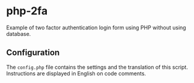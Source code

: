 # php-2fa

Example of two factor authentication login form using PHP without using database.

## Configuration

The `config.php` file contains the settings and the translation of this script. Instructions are displayed in English on code comments.